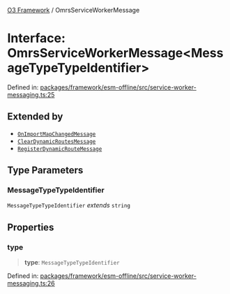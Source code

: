 [O3 Framework](../API.md) / OmrsServiceWorkerMessage

# Interface: OmrsServiceWorkerMessage\<MessageTypeTypeIdentifier\>

Defined in: [packages/framework/esm-offline/src/service-worker-messaging.ts:25](https://github.com/openmrs/openmrs-esm-core/blob/85cde3ce59cd3d29230c98040a3f53525e808725/packages/framework/esm-offline/src/service-worker-messaging.ts#L25)

## Extended by

- [`OnImportMapChangedMessage`](OnImportMapChangedMessage.md)
- [`ClearDynamicRoutesMessage`](ClearDynamicRoutesMessage.md)
- [`RegisterDynamicRouteMessage`](RegisterDynamicRouteMessage.md)

## Type Parameters

### MessageTypeTypeIdentifier

`MessageTypeTypeIdentifier` *extends* `string`

## Properties

### type

> **type**: `MessageTypeTypeIdentifier`

Defined in: [packages/framework/esm-offline/src/service-worker-messaging.ts:26](https://github.com/openmrs/openmrs-esm-core/blob/85cde3ce59cd3d29230c98040a3f53525e808725/packages/framework/esm-offline/src/service-worker-messaging.ts#L26)
